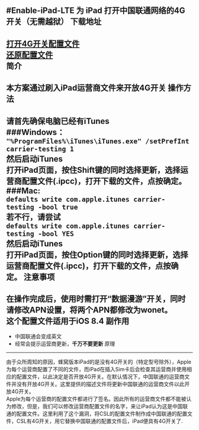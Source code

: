 #Enable-iPad-LTE
为 iPad 打开中国联通网络的4G开关（无需越狱）
下载地址
---
[打开4G开关配置文件](https://github.com/SCFWSE/Enable-iPad-LTE/raw/master/Unicom-CSL.ipcc)<br/>
[还原配置文件](https://github.com/SCFWSE/Enable-iPad-LTE/raw/master/Unicom_Restore.ipcc)<br/>
简介
---
本方案通过刷入iPad运营商文件来开放4G开关
操作方法
---
请首先确保电脑已经有iTunes<br/>
###Windows：<br/>
`"%ProgramFiles%\iTunes\iTunes.exe" /setPrefInt carrier-testing 1`<br/>
然后启动iTunes<br/>
打开iPad页面，按住Shift键的同时选择更新，选择运营商配置文件(.ipcc)，打开下载的文件，点按确定。
###Mac:<br/>
`defaults write com.apple.itunes carrier-testing -bool true`<br/>
若不行，请尝试<br/>
`defaults write com.apple.itunes carrier-testing -bool YES`<br/>
然后启动iTunes<br/>
打开iPad页面，按住Option键的同时选择更新，选择运营商配置文件(.ipcc)，打开下载的文件，点按确定。
注意事项
---
在操作完成后，**使用时需打开“数据漫游”开关**，同时请修改APN设置，**将两个APN都修改为wonet**。<br/>
这个配置文件适用于iOS 8.4
副作用
---
* 中国联通会变成英文
* 经常会提示运营商更新，**千万不要更新**
原理
---
由于众所周知的原因，蜂窝版本iPad的是没有4G开关的（特定型号除外），Apple为每个运营商配置了不同的文件，而iPad在插入Sim卡后会检查其运营商并使用相应的配置文件，以此决定是否开放4G开关。在默认情况下，中国联通的运营商文件并没有开放4G开关。这里提供的描述文件将更新中国联通的运营商文件以此开放4G开关。<br/>
Apple为每个运营商的配置文件都进行了签名。因此所有的运营商文件都不能被认为修改，但是，我们可以修改运营商配置文件的名字，来让iPad认为这是中国联通的配置文件。这里利用了这个漏洞，将CSL的配置文件制作成中国联通的配置文件，CSL有4G开关，用它替换中国联通的配置文件后，iPad便具有4G开关了.
